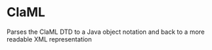 ClaML
=====

Parses the ClaML DTD to a Java object notation and back to a more readable XML representation
